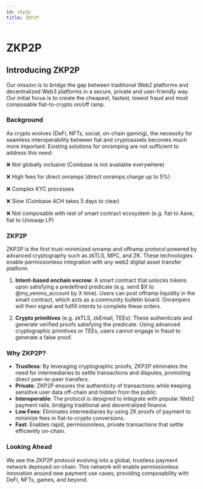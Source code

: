 ```yaml
---
id: zkp2p
title: ZKP2P
---
```


# ZKP2P

## Introducing ZKP2P

Our mission is to bridge the gap between traditional Web2 platforms and decentralized Web3 platforms in a secure, private and user-friendly way. Our initial focus is to create the cheapest, fastest, lowest fraud and most composable fiat-to-crypto on/off ramp.

### Background

As crypto evolves (DeFi, NFTs, social, on-chain gaming), the necessity for seamless interoperability between fiat and cryptoassets becomes much more important. Existing solutions for onramping are not sufficient to address this need:

❌ Not globally inclusive (Coinbase is not available everywhere)

❌ High fees for direct onramps (direct onramps charge up to 5%)

❌ Complex KYC processes

❌ Slow (Coinbase ACH takes 5 days to clear)

❌ Not composable with rest of smart contract ecosystem (e.g. fiat to Aave, fiat to Uniswap LP)

### ZKP2P

ZKP2P is the first trust-minimized onramp and offramp protocol powered by advanced cryptography such as zkTLS, MPC, and ZK. These technologies enable permissionless integration with any web2 digital asset transfer platform.

1. **Intent-based onchain escrow**: A smart contract that unlocks tokens upon satisfying a predefined predicate (e.g. send \$X to @my_venmo_account by X time). Users can post offramp liquidity in the smart contract, which acts as a community bulletin board. Onrampers will then signal and fulfill intents to complete these orders.

2. **Crypto primitives** (e.g. zkTLS, zkEmail, TEEs): These authenticate and generate verified proofs satisfying the predicate. Using advanced cryptographic primitives or TEEs, users cannot engage in fraud to generate a false proof.

### Why ZKP2P?

- **Trustless**: By leveraging cryptographic proofs, ZKP2P eliminates the need for intermediaries to settle transactions and disputes, promoting direct peer-to-peer transfers.
- **Private**: ZKP2P ensures the authenticity of transactions while keeping sensitive user data off-chain and hidden from the public.
- **Interoperable**: The protocol is designed to integrate with popular Web2 payment rails, bridging traditional and decentralized finance.
- **Low Fees**: Eliminates intermediaries by using ZK proofs of payment to minimize fees in fiat-to-crypto conversions.
- **Fast**: Enables rapid, permissionless, private transactions that settle efficiently on-chain.

### Looking Ahead

We see the ZKP2P protocol evolving into a global, trustless payment network deployed on-chain. This network will enable permissionless innovation around new payment use cases, providing composability with DeFi, NFTs, games, and beyond.
